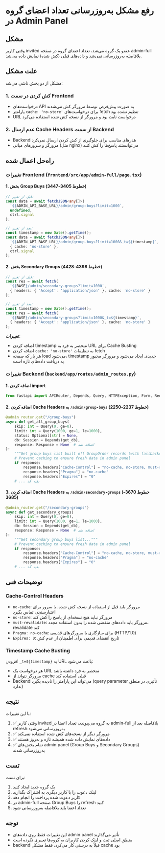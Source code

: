 # رفع مشکل به‌روزرسانی تعداد اعضای گروه در Admin Panel

## مشکل
وقتی کاربر invited عضو یک گروه می‌شد، تعداد اعضای گروه در صفحه admin-full بلافاصله به‌روزرسانی نمی‌شد و داده‌های قبلی (کش شده) نمایش داده می‌شد.

## علت مشکل

مشکل از دو بخش ناشی می‌شد:

### 1. کش کردن در سمت Frontend
- درخواست‌های API به صورت پیش‌فرض توسط مرورگر کش می‌شدند
- پارامتر `cache: 'no-store'` برای درخواست‌های fetch تنظیم نشده بود
- URL درخواست ثابت بود و مرورگر از نسخه کش شده استفاده می‌کرد

### 2. عدم ارسال Cache Headers از سمت Backend
- Backend هدرهای مناسب برای جلوگیری از کش کردن ارسال نمی‌کرد
- مرورگر و سرورهای میانی (مثل nginx) می‌توانستند پاسخ‌ها را کش کنند

## راه‌حل اعمال شده

### تغییرات Frontend (`frontend/src/app/admin-full/page.tsx`)

#### 1. بخش Group Buys (خطوط 3405-3447)
```typescript
// قبل از تغییر:
const data = await fetchJSON<any[]>(
  `${ADMIN_API_BASE_URL}/admin/group-buys?limit=1000`,
  undefined,
  ctrl.signal
);

// بعد از تغییر:
const timestamp = new Date().getTime();
const data = await fetchJSON<any[]>(
  `${ADMIN_API_BASE_URL}/admin/group-buys?limit=1000&_t=${timestamp}`,
  { cache: 'no-store' },
  ctrl.signal
);
```

#### 2. بخش Secondary Groups (خطوط 4398-4428)
```typescript
// قبل از تغییر:
const res = await fetch(
  `${BASE}/admin/secondary-groups?limit=1000`,
  { headers: { 'Accept': 'application/json' }, cache: 'no-store' }
);

// بعد از تغییر:
const timestamp = new Date().getTime();
const res = await fetch(
  `${BASE}/admin/secondary-groups?limit=1000&_t=${timestamp}`,
  { headers: { 'Accept': 'application/json' }, cache: 'no-store' }
);
```

**تغییرات:**
- اضافه کردن timestamp منحصر به فرد به URL برای Cache Busting
- اضافه کردن `cache: 'no-store'` به تنظیمات fetch
- هر بار که صفحه load می‌شود، timestamp جدیدی ایجاد می‌شود و مرورگر مجبور به دریافت داده‌های تازه است

### تغییرات Backend (`backend/app/routes/admin_routes.py`)

#### 1. اضافه کردن import
```python
from fastapi import APIRouter, Depends, Query, HTTPException, Form, Request, Response
```

#### 2. اضافه کردن Cache Headers به `/admin/group-buys` (خطوط 2237-2250)
```python
@admin_router.get("/group-buys")
async def get_all_group_buys(
    skip: int = Query(0, ge=0),
    limit: int = Query(1000, ge=1, le=1000),
    status: Optional[str] = None,
    db: Session = Depends(get_db),
    response: Response = None  # اضافه شد
):
    """Get group buys list built off GroupOrder records (with fallbacks)."""
    # Prevent caching to ensure fresh data in admin panel
    if response:
        response.headers["Cache-Control"] = "no-cache, no-store, must-revalidate"
        response.headers["Pragma"] = "no-cache"
        response.headers["Expires"] = "0"
    # ... بقیه کد
```

#### 3. اضافه کردن Cache Headers به `/admin/secondary-groups` (خطوط 3670-3685)
```python
@admin_router.get("/secondary-groups")
async def get_secondary_groups(
    skip: int = Query(0, ge=0),
    limit: int = Query(1000, ge=1, le=1000),
    db: Session = Depends(get_db),
    response: Response = None  # اضافه شد
):
    """Get secondary group buys list..."""
    # Prevent caching to ensure fresh data in admin panel
    if response:
        response.headers["Cache-Control"] = "no-cache, no-store, must-revalidate"
        response.headers["Pragma"] = "no-cache"
        response.headers["Expires"] = "0"
    # ... بقیه کد
```

## توضیحات فنی

### Cache-Control Headers
- `no-cache`: مرورگر باید قبل از استفاده از نسخه کش شده، با سرور برای اعتبارسنجی تماس بگیرد
- `no-store`: مرورگر نباید هیچ نسخه‌ای از پاسخ را کش کند
- `must-revalidate`: مرورگر باید داده‌های منقضی شده را بدون استفاده مجدد، revalidate کند
- `Pragma: no-cache`: برای سازگاری با مرورگرهای قدیمی (HTTP/1.0)
- `Expires: 0`: تاریخ انقضای قدیمی برای اطمینان از عدم کش

### Timestamp Cache Busting
افزودن `_t=${timestamp}` به URL باعث می‌شود:
- هر درخواست یک URL منحصر به فرد داشته باشد
- مرورگر نتواند از cache قبلی استفاده کند
- Backend می‌تواند این پارامتر را نادیده بگیرد (query parameter تأثیری در منطق ندارد)

## نتیجه

با این تغییرات:
1. ✅ وقتی کاربر invited به گروه می‌پیوندد، تعداد اعضا در admin-full بلافاصله بعد از refresh به‌روزرسانی می‌شود
2. ✅ مرورگر دیگر از نسخه‌های کش شده استفاده نمی‌کند
3. ✅ داده‌های نمایش داده شده همیشه تازه و به‌روز هستند
4. ✅ تمام بخش‌های admin panel (Group Buys و Secondary Groups) به‌روزرسانی شدند

## تست

برای تست:
1. یک گروه جدید ایجاد کنید
2. لینک دعوت را با کاربر دیگری به اشتراک بگذارید
3. کاربر دعوت شده پرداخت را انجام دهد
4. در admin-full صفحه Group Buys را refresh کنید
5. تعداد اعضا باید بلافاصله به‌روزرسانی شود

## توجه

- این تغییرات فقط روی داده‌های admin panel تأثیر می‌گذارند
- منطق اصلی ثبت و لینک کردن کاربران به گروه‌ها تغییری نکرده است
- backend قبلاً به درستی کار می‌کرد، فقط مشکل cache بود


